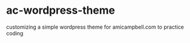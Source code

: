 ac-wordpress-theme
==================

customizing a simple wordpress theme for amicampbell.com to practice coding 
